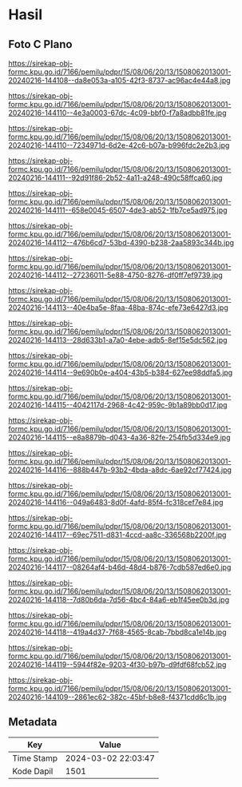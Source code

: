 # Hasil

## Foto C Plano

https://sirekap-obj-formc.kpu.go.id/7166/pemilu/pdpr/15/08/06/20/13/1508062013001-20240216-144108--da8e053a-a105-42f3-8737-ac96ac4e44a8.jpg

https://sirekap-obj-formc.kpu.go.id/7166/pemilu/pdpr/15/08/06/20/13/1508062013001-20240216-144110--4e3a0003-67dc-4c09-bbf0-f7a8adbb81fe.jpg

https://sirekap-obj-formc.kpu.go.id/7166/pemilu/pdpr/15/08/06/20/13/1508062013001-20240216-144110--7234971d-6d2e-42c6-b07a-b996fdc2e2b3.jpg

https://sirekap-obj-formc.kpu.go.id/7166/pemilu/pdpr/15/08/06/20/13/1508062013001-20240216-144111--92d91f86-2b52-4a11-a248-490c58ffca60.jpg

https://sirekap-obj-formc.kpu.go.id/7166/pemilu/pdpr/15/08/06/20/13/1508062013001-20240216-144111--658e0045-6507-4de3-ab52-1fb7ce5ad975.jpg

https://sirekap-obj-formc.kpu.go.id/7166/pemilu/pdpr/15/08/06/20/13/1508062013001-20240216-144112--476b6cd7-53bd-4390-b238-2aa5893c344b.jpg

https://sirekap-obj-formc.kpu.go.id/7166/pemilu/pdpr/15/08/06/20/13/1508062013001-20240216-144112--27236011-5e88-4750-8276-df0ff7ef9739.jpg

https://sirekap-obj-formc.kpu.go.id/7166/pemilu/pdpr/15/08/06/20/13/1508062013001-20240216-144113--40e4ba5e-8faa-48ba-874c-efe73e6427d3.jpg

https://sirekap-obj-formc.kpu.go.id/7166/pemilu/pdpr/15/08/06/20/13/1508062013001-20240216-144113--28d633b1-a7a0-4ebe-adb5-8ef15e5dc562.jpg

https://sirekap-obj-formc.kpu.go.id/7166/pemilu/pdpr/15/08/06/20/13/1508062013001-20240216-144114--9e690b0e-a404-43b5-b384-627ee98ddfa5.jpg

https://sirekap-obj-formc.kpu.go.id/7166/pemilu/pdpr/15/08/06/20/13/1508062013001-20240216-144115--4042117d-2968-4c42-959c-9b1a89bb0d17.jpg

https://sirekap-obj-formc.kpu.go.id/7166/pemilu/pdpr/15/08/06/20/13/1508062013001-20240216-144115--e8a8879b-d043-4a36-82fe-254fb5d334e9.jpg

https://sirekap-obj-formc.kpu.go.id/7166/pemilu/pdpr/15/08/06/20/13/1508062013001-20240216-144116--888b447b-93b2-4bda-a8dc-6ae92cf77424.jpg

https://sirekap-obj-formc.kpu.go.id/7166/pemilu/pdpr/15/08/06/20/13/1508062013001-20240216-144116--049a6483-8d0f-4afd-85f4-fc318cef7e84.jpg

https://sirekap-obj-formc.kpu.go.id/7166/pemilu/pdpr/15/08/06/20/13/1508062013001-20240216-144117--69ec7511-d831-4ccd-aa8c-336568b2200f.jpg

https://sirekap-obj-formc.kpu.go.id/7166/pemilu/pdpr/15/08/06/20/13/1508062013001-20240216-144117--08264af4-b46d-48d4-b876-7cdb587ed6e0.jpg

https://sirekap-obj-formc.kpu.go.id/7166/pemilu/pdpr/15/08/06/20/13/1508062013001-20240216-144118--7d80b6da-7d56-4bc4-84a6-eb1f45ee0b3d.jpg

https://sirekap-obj-formc.kpu.go.id/7166/pemilu/pdpr/15/08/06/20/13/1508062013001-20240216-144118--419a4d37-7f68-4565-8cab-7bbd8ca1e14b.jpg

https://sirekap-obj-formc.kpu.go.id/7166/pemilu/pdpr/15/08/06/20/13/1508062013001-20240216-144119--5944f82e-9203-4f30-b97b-d9fdf68fcb52.jpg

https://sirekap-obj-formc.kpu.go.id/7166/pemilu/pdpr/15/08/06/20/13/1508062013001-20240216-144109--2861ec62-382c-45bf-b8e8-f4371cdd6c1b.jpg


## Metadata

| Key        | Value               |
| ---------- | ------------------- |
| Time Stamp | 2024-03-02 22:03:47 |
| Kode Dapil | 1501                |




